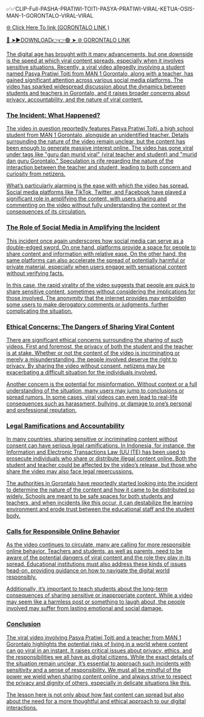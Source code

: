 ✅✅CLIP-Full-PASHA-PRATIWI-TOITI-PASYA-PRATIWI-VIRAL-KETUA-OSIS-MAN-1-GORONTALO-VIRAL-VIRAL

<a href="https://zynxol.cfd/edsdese"> 🌐 Click Here To link (GORONTALO LINK )

🔴 ➤►DOWNLOAD👉👉🟢 ➤  <a href="https://zynxol.cfd/edsdese"> 🌐 GORONTALO LINK 

The digital age has brought with it many advancements, but one downside is the speed at which viral content spreads, especially when it involves sensitive situations. Recently, a viral video allegedly involving a student named Pasya Pratiwi Toiti from MAN 1 Gorontalo, along with a teacher, has gained significant attention across various social media platforms. The video has sparked widespread discussion about the dynamics between students and teachers in Gorontalo, and it raises broader concerns about privacy, accountability, and the nature of viral content.

### The Incident: What Happened?

The video in question reportedly features Pasya Pratiwi Toiti, a high school student from MAN 1 Gorontalo, alongside an unidentified teacher. Details surrounding the nature of the video remain unclear, but the content has been enough to generate massive interest online. The video has gone viral under tags like "guru dan murid viral" (viral teacher and student) and "murid dan guru Gorontalo." Speculation is rife regarding the nature of the interaction between the teacher and student, leading to both concern and curiosity from netizens. 

What’s particularly alarming is the ease with which the video has spread. Social media platforms like TikTok, Twitter, and Facebook have played a significant role in amplifying the content, with users sharing and commenting on the video without fully understanding the context or the consequences of its circulation.

### The Role of Social Media in Amplifying the Incident

This incident once again underscores how social media can serve as a double-edged sword. On one hand, platforms provide a space for people to share content and information with relative ease. On the other hand, the same platforms can also accelerate the spread of potentially harmful or private material, especially when users engage with sensational content without verifying facts.

In this case, the rapid virality of the video suggests that people are quick to share sensitive content, sometimes without considering the implications for those involved. The anonymity that the internet provides may embolden some users to make derogatory comments or judgments, further complicating the situation.

### Ethical Concerns: The Dangers of Sharing Viral Content

There are significant ethical concerns surrounding the sharing of such videos. First and foremost, the privacy of both the student and the teacher is at stake. Whether or not the content of the video is incriminating or merely a misunderstanding, the people involved deserve the right to privacy. By sharing the video without consent, netizens may be exacerbating a difficult situation for the individuals involved.

Another concern is the potential for misinformation. Without context or a full understanding of the situation, many users may jump to conclusions or spread rumors. In some cases, viral videos can even lead to real-life consequences such as harassment, bullying, or damage to one’s personal and professional reputation.

### Legal Ramifications and Accountability

In many countries, sharing sensitive or incriminating content without consent can have serious legal ramifications. In Indonesia, for instance, the Information and Electronic Transactions Law (UU ITE) has been used to prosecute individuals who share or distribute illegal content online. Both the student and teacher could be affected by the video’s release, but those who share the video may also face legal repercussions.

The authorities in Gorontalo have reportedly started looking into the incident to determine the nature of the content and how it came to be distributed so widely. Schools are meant to be safe spaces for both students and teachers, and when incidents like this occur, it can destabilize the learning environment and erode trust between the educational staff and the student body.

### Calls for Responsible Online Behavior

As the video continues to circulate, many are calling for more responsible online behavior. Teachers and students, as well as parents, need to be aware of the potential dangers of viral content and the role they play in its spread. Educational institutions must also address these kinds of issues head-on, providing guidance on how to navigate the digital world responsibly.

Additionally, it’s important to teach students about the long-term consequences of sharing sensitive or inappropriate content. While a video may seem like a harmless post or something to laugh about, the people involved may suffer from lasting emotional and social damage.

### Conclusion

The viral video involving Pasya Pratiwi Toiti and a teacher from MAN 1 Gorontalo highlights the potential risks of living in a world where content can go viral in an instant. It raises critical issues about privacy, ethics, and the responsibilities we all have as digital citizens. While the exact details of the situation remain unclear, it’s essential to approach such incidents with sensitivity and a sense of responsibility. We must all be mindful of the power we wield when sharing content online, and always strive to respect the privacy and dignity of others, especially in delicate situations like this. 

The lesson here is not only about how fast content can spread but also about the need for a more thoughtful and ethical approach to our digital interactions.
